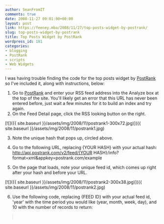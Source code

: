 ```yaml
---
author: SeanFromIT
comments: true
date: 2008-11-27 09:01:00+00:00
layout: post
link: https://feeney.mba/2008/11/27/top-posts-widget-by-postrank/
slug: top-posts-widget-by-postrank
title: Top Posts Widget by PostRank
wordpress_id: 181
categories:
- blogging
- PostRank
- scripts
- Web Widgets
---
```


I was having trouble finding the code for the top posts widget by [PostRank](http://www.postrank.com/) so I've included it, along with instructions, below:  


  1. Go to [PostRank](http://www.postrank.com/) and enter your RSS feed address into the Analyze box at the top of the site. You'll likely get an error that this URL has never been entered before, just wait a few minutes for it to build an index and try again.
  2. On the Feed Detail page, click the RSS looking button on the right.  
  
  


[![]({{ site.baseurl }}/assets/img/2008/11/postrank1-300x72.jpg)]({{ site.baseurl }}/assets/img/2008/11/postrank1.jpg)

  3. Note the unique hash that pops up, circled above.
  4. Go to the following URL, replacing {YOUR HASH} with your actual hash:  
http://api.postrank.com/v2/feed/{YOUR HASH}/info?format=xml&appkey=postrank.com/example  

  5. On the page that loads, note your unique feed id, which comes up right after your hash and before your URL.  
  
  
  


[![]({{ site.baseurl }}/assets/img/2008/11/postrank2-300x38.jpg)]({{ site.baseurl }}/assets/img/2008/11/postrank2.jpg)

  6. Use the following code, replacing {FEED ID} with your actual feed id, 'year' with the time period you would like (year, month, week, day), and 10 with the number of records to return:

<blockquote><div id="aidewidget"></div>  <script type="text/javascript" src="http://api.aiderss.com/static/top_posts.js">  </script>  <script type="text/javascript">  new AideWidget('aidewidget', {FEED ID}, 'year', 10); </script> <br></div> </blockquote>
